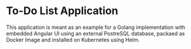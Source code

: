 # To-Do List Application

This application is meant as an example for a Golang implementation with embedded Angular UI using an
external PostreSQL database, packaed as Docker Image and installed on Kubernetes using Helm.
